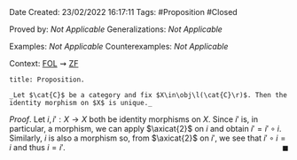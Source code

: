 <br />
<br />

Date Created: 23/02/2022 16:17:11
Tags: #Proposition #Closed 

Proved by: _Not Applicable_
Generalizations: _Not Applicable_

Examples: _Not Applicable_
Counterexamples: _Not Applicable_

Context: [$\textrm{FOL}$](obsidian://open?file=First%20Order%20Logic)$\,\,\rightsquigarrow\,\,$[$\textrm{ZF}$](obsidian://open?file=Zermelo-Fraenkel%20Set%20Theory)

``` ad-Proposition
title: Proposition.

_Let $\cat{C}$ be a category and fix $X\in\obj\l(\cat{C}\r)$. Then the identity morphism on $X$ is unique._

```

_Proof_. Let $i,i':X\to X$ both be identity morphisms on $X$. Since $i'$ is, in particular, a morphism, we can apply $\axicat{2}$ on $i$ and obtain $i'=i'\circ i$. Similarly, $i$ is also a morphism so, from $\axicat{2}$ on $i'$, we see that $i'\circ i=i$ and thus $i=i'$.<span style="float:right;">$\blacksquare$</span>
